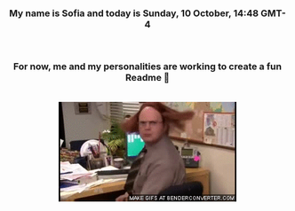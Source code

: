 


<div align="center">
<h3 >My name is Sofia and today is Sunday, 10 October, 14:48 GMT-4</h3><br>
<h3 >For now, me and my personalities are working to create a fun Readme 👋
</h3><br>
<img src='img/dwight.gif' alt='working...'/>
</div>
